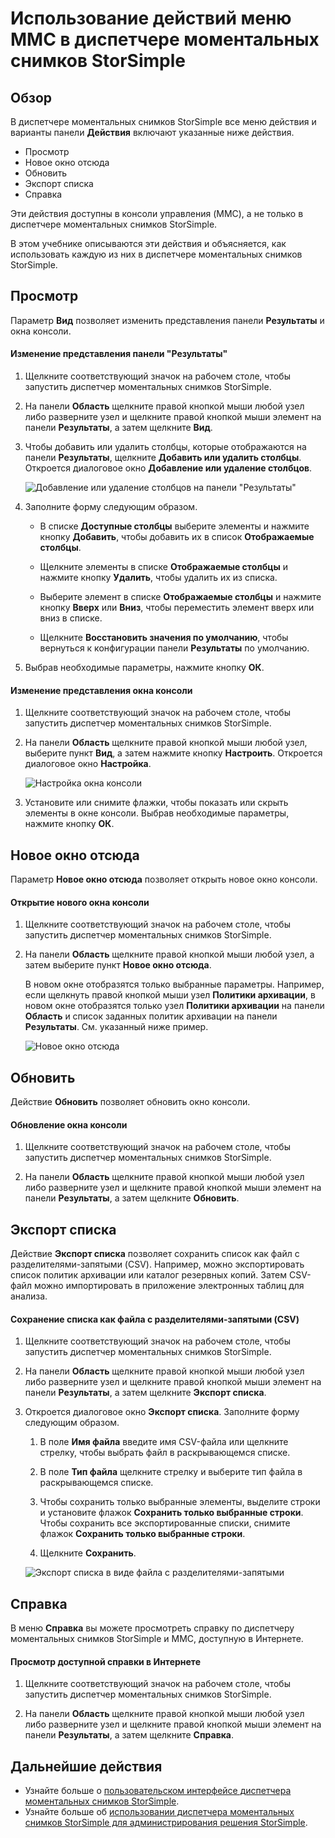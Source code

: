 <properties 
   pageTitle="Меню действий ММС в диспетчере моментальных снимков StorSimple | Microsoft Azure"
   description="Узнайте, как использовать стандартные действия меню консоли управления (MMC) в диспетчере моментальных снимков StorSimple."
   services="storsimple"
   documentationCenter="NA"
   authors="SharS"
   manager="carolz"
   editor="" />
<tags 
   ms.service="storsimple"
   ms.devlang="NA"
   ms.topic="article"
   ms.tgt_pltfrm="NA"
   ms.workload="TBD"
   ms.date="12/28/2015"
   ms.author="v-sharos" />

# Использование действий меню MMC в диспетчере моментальных снимков StorSimple

## Обзор

В диспетчере моментальных снимков StorSimple все меню действия и варианты панели **Действия** включают указанные ниже действия.

- Просмотр
- Новое окно отсюда 
- Обновить 
- Экспорт списка 
- Справка 

Эти действия доступны в консоли управления (MMC), а не только в диспетчере моментальных снимков StorSimple.

В этом учебнике описываются эти действия и объясняется, как использовать каждую из них в диспетчере моментальных снимков StorSimple.

## Просмотр

Параметр **Вид** позволяет изменить представления панели **Результаты** и окна консоли.

#### Изменение представления панели "Результаты"

1. Щелкните соответствующий значок на рабочем столе, чтобы запустить диспетчер моментальных снимков StorSimple.

2. На панели **Область** щелкните правой кнопкой мыши любой узел либо разверните узел и щелкните правой кнопкой мыши элемент на панели **Результаты**, а затем щелкните **Вид**.

3. Чтобы добавить или удалить столбцы, которые отображаются на панели **Результаты**, щелкните **Добавить или удалить столбцы**. Откроется диалоговое окно **Добавление или удаление столбцов**.

    ![Добавление или удаление столбцов на панели "Результаты"](./media/storsimple-snapshot-manager-mmc-menu/HCS_SSM_Add_remove_columns.png)

4. Заполните форму следующим образом.

    - В списке **Доступные столбцы** выберите элементы и нажмите кнопку **Добавить**, чтобы добавить их в список **Отображаемые столбцы**. 

    - Щелкните элементы в списке **Отображаемые столбцы** и нажмите кнопку **Удалить**, чтобы удалить их из списка.

    - Выберите элемент в списке **Отображаемые столбцы** и нажмите кнопку **Вверх** или **Вниз**, чтобы переместить элемент вверх или вниз в списке.

    - Щелкните **Восстановить значения по умолчанию**, чтобы вернуться к конфигурации панели **Результаты** по умолчанию.

5. Выбрав необходимые параметры, нажмите кнопку **ОК**.

#### Изменение представления окна консоли

1. Щелкните соответствующий значок на рабочем столе, чтобы запустить диспетчер моментальных снимков StorSimple.

2. На панели **Область** щелкните правой кнопкой мыши любой узел, выберите пункт **Вид**, а затем нажмите кнопку **Настроить**. Откроется диалоговое окно **Настройка**.

    ![Настройка окна консоли](./media/storsimple-snapshot-manager-mmc-menu/HCS_SSM_Customize.png)

3. Установите или снимите флажки, чтобы показать или скрыть элементы в окне консоли. Выбрав необходимые параметры, нажмите кнопку **ОК**.

## Новое окно отсюда

Параметр **Новое окно отсюда** позволяет открыть новое окно консоли.

#### Открытие нового окна консоли

1. Щелкните соответствующий значок на рабочем столе, чтобы запустить диспетчер моментальных снимков StorSimple.

2. На панели **Область** щелкните правой кнопкой мыши любой узел, а затем выберите пункт **Новое окно отсюда**.

    В новом окне отобразятся только выбранные параметры. Например, если щелкнуть правой кнопкой мыши узел **Политики архивации**, в новом окне отобразятся только узел **Политики архивации** на панели **Область** и список заданных политик архивации на панели **Результаты**. См. указанный ниже пример.

    ![Новое окно отсюда](./media/storsimple-snapshot-manager-mmc-menu/HCS_SSM_NewWindow.png)
 
## Обновить

Действие **Обновить** позволяет обновить окно консоли.

#### Обновление окна консоли

1. Щелкните соответствующий значок на рабочем столе, чтобы запустить диспетчер моментальных снимков StorSimple.

2. На панели **Область** щелкните правой кнопкой мыши любой узел либо разверните узел и щелкните правой кнопкой мыши элемент на панели **Результаты**, а затем щелкните **Обновить**.

## Экспорт списка

Действие **Экспорт списка** позволяет сохранить список как файл с разделителями-запятыми (CSV). Например, можно экспортировать список политик архивации или каталог резервных копий. Затем CSV-файл можно импортировать в приложение электронных таблиц для анализа.

#### Сохранение списка как файла с разделителями-запятыми (CSV)

1. Щелкните соответствующий значок на рабочем столе, чтобы запустить диспетчер моментальных снимков StorSimple. 

2. На панели **Область** щелкните правой кнопкой мыши любой узел либо разверните узел и щелкните правой кнопкой мыши элемент на панели **Результаты**, а затем щелкните **Экспорт списка**.

3. Откроется диалоговое окно **Экспорт списка**. Заполните форму следующим образом.

    1. В поле **Имя файла** введите имя CSV-файла или щелкните стрелку, чтобы выбрать файл в раскрывающемся списке.

    2. В поле **Тип файла** щелкните стрелку и выберите тип файла в раскрывающемся списке.

    3. Чтобы сохранить только выбранные элементы, выделите строки и установите флажок **Сохранить только выбранные строки**. Чтобы сохранить все экспортированные списки, снимите флажок **Сохранить только выбранные строки**.

    4. Щелкните **Сохранить**.

    ![Экспорт списка в виде файла с разделителями-запятыми](./media/storsimple-snapshot-manager-mmc-menu/HCS_SSM_Export_List.png)
 
## Справка

В меню **Справка** вы можете просмотреть справку по диспетчеру моментальных снимков StorSimple и MMC, доступную в Интернете.

#### Просмотр доступной справки в Интернете

1. Щелкните соответствующий значок на рабочем столе, чтобы запустить диспетчер моментальных снимков StorSimple.

2. На панели **Область** щелкните правой кнопкой мыши любой узел либо разверните узел и щелкните правой кнопкой мыши элемент на панели **Результаты**, а затем щелкните **Справка**.

## Дальнейшие действия

- Узнайте больше о [пользовательском интерфейсе диспетчера моментальных снимков StorSimple](storsimple-use-snapshot-manager.md).
- Узнайте больше об [использовании диспетчера моментальных снимков StorSimple для администрирования решения StorSimple](storsimple-snapshot-manager-admin.md).

<!---HONumber=AcomDC_0107_2016-->